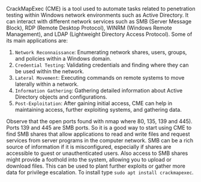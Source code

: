 CrackMapExec (CME) is a tool used to automate tasks related to penetration testing within Windows network environments such as Active Directory.
It can interact with different network services such as SMB (Server Message Block), RDP (Remote Desktop Protocol),
WINRM (Windows Remote Management), and LDAP (Lightweight Directory Access Protocol). Some of its main applications are:

1. `Network Reconnaissance`: Enumerating network shares, users, groups, and policies within a Windows domain.
2. `Credential Testing`: Validating credentials and finding where they can be used within the network.
3. `Lateral Movement`: Executing commands on remote systems to move laterally within a network.
4. `Information Gathering`: Gathering detailed information about Active Directory objects and configurations.
5. `Post-Exploitation`: After gaining initial access, CME can help in maintaining access, further exploiting systems, and gathering data.

Observe that the open ports found with nmap where 80, 135, 139 and 445). Ports 139 and 445 are SMB ports. So it is a good way to start using CME to find SMB shares that allow applications to read and write files and request services from server programs in the computer network.
SMB can be a rich source of information if it is misconfigured, especially if shares are accessible to guest or unauthenticated users.
Also access to SMB shares might provide a foothold into the system, allowing you to upload or download files. This can be used to plant further exploits or gather more data for privilege escalation.
To install type `sudo apt install crackmapexec`.
